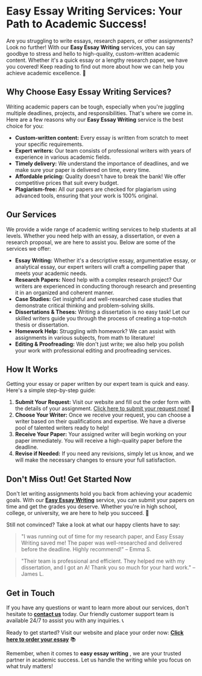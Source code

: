 # Easy Essay Writing Services: Your Path to Academic Success!

Are you struggling to write essays, research papers, or other assignments? Look no further! With our **Easy Essay Writing** services, you can say goodbye to stress and hello to high-quality, custom-written academic content. Whether it's a quick essay or a lengthy research paper, we have you covered! Keep reading to find out more about how we can help you achieve academic excellence. 🌟

## Why Choose Easy Essay Writing Services?

Writing academic papers can be tough, especially when you're juggling multiple deadlines, projects, and responsibilities. That's where we come in. Here are a few reasons why our **Easy Essay Writing** service is the best choice for you:

- **Custom-written content:** Every essay is written from scratch to meet your specific requirements.
- **Expert writers:** Our team consists of professional writers with years of experience in various academic fields.
- **Timely delivery:** We understand the importance of deadlines, and we make sure your paper is delivered on time, every time.
- **Affordable pricing:** Quality doesn't have to break the bank! We offer competitive prices that suit every budget.
- **Plagiarism-free:** All our papers are checked for plagiarism using advanced tools, ensuring that your work is 100% original.

## Our Services

We provide a wide range of academic writing services to help students at all levels. Whether you need help with an essay, a dissertation, or even a research proposal, we are here to assist you. Below are some of the services we offer:

- **Essay Writing:** Whether it's a descriptive essay, argumentative essay, or analytical essay, our expert writers will craft a compelling paper that meets your academic needs.
- **Research Papers:** Need help with a complex research project? Our writers are experienced in conducting thorough research and presenting it in an organized and coherent manner.
- **Case Studies:** Get insightful and well-researched case studies that demonstrate critical thinking and problem-solving skills.
- **Dissertations & Theses:** Writing a dissertation is no easy task! Let our skilled writers guide you through the process of creating a top-notch thesis or dissertation.
- **Homework Help:** Struggling with homework? We can assist with assignments in various subjects, from math to literature!
- **Editing & Proofreading:** We don't just write; we also help you polish your work with professional editing and proofreading services.

## How It Works

Getting your essay or paper written by our expert team is quick and easy. Here's a simple step-by-step guide:

1. **Submit Your Request:** Visit our website and fill out the order form with the details of your assignment. [Click here to submit your request now!](https://tinyurl.com/topessay?keyword=easy+essay+writing) 📄
2. **Choose Your Writer:** Once we receive your request, you can choose a writer based on their qualifications and expertise. We have a diverse pool of talented writers ready to help!
3. **Receive Your Paper:** Your assigned writer will begin working on your paper immediately. You will receive a high-quality paper before the deadline.
4. **Revise if Needed:** If you need any revisions, simply let us know, and we will make the necessary changes to ensure your full satisfaction.

## Don't Miss Out! Get Started Now

Don't let writing assignments hold you back from achieving your academic goals. With our [**Easy Essay Writing**](https://tinyurl.com/topessay?keyword=easy+essay+writing) service, you can submit your papers on time and get the grades you deserve. Whether you're in high school, college, or university, we are here to help you succeed. 💪

Still not convinced? Take a look at what our happy clients have to say:

> "I was running out of time for my research paper, and Easy Essay Writing saved me! The paper was well-researched and delivered before the deadline. Highly recommend!" – Emma S.

> "Their team is professional and efficient. They helped me with my dissertation, and I got an A! Thank you so much for your hard work." – James L.

## Get in Touch

If you have any questions or want to learn more about our services, don't hesitate to [**contact us**](https://tinyurl.com/topessay?keyword=easy+essay+writing) today. Our friendly customer support team is available 24/7 to assist you with any inquiries. 📞

Ready to get started? Visit our website and place your order now: [**Click here to order your essay**](https://tinyurl.com/topessay?keyword=easy+essay+writing) 📚

Remember, when it comes to **easy essay writing** , we are your trusted partner in academic success. Let us handle the writing while you focus on what truly matters!
